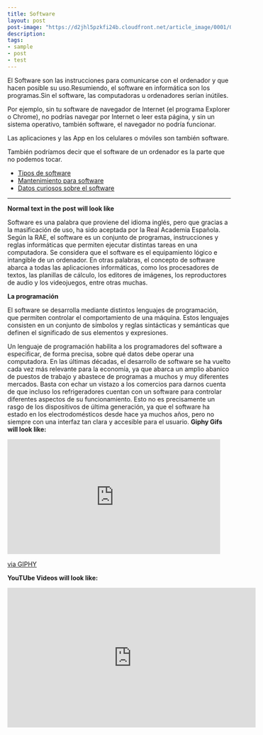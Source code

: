 ```yaml
---
title: Software
layout: post
post-image: "https://d2jhl5pzkfi24b.cloudfront.net/article_image/0001/04/49be7ce7490aa73812914cc0407874f8080ca6fc.jpeg"
description: 
tags:
- sample
- post
- test
---
```


El Software son las instrucciones para comunicarse con el ordenador y que hacen posible su uso.Resumiendo, el software en informática son los programas.Sin el software, las computadoras u ordenadores serían inútiles.

Por ejemplo, sin tu software de navegador de Internet (el programa Explorer o Chrome), no podrías navegar por Internet o leer esta página, y sin un sistema operativo, también software, el navegador no podría funcionar.

Las aplicaciones y las App en los celulares o móviles son también software.

También podríamos decir que el software de un ordenador es la parte que no podemos tocar.
* [Tipos de software](https://www.wolterskluwer.com/es-es/expert-insights/que-tipos-de-software-hay)
* [Mantenimiento para software](https://cpl.thalesgroup.com/es/software-monetization/four-types-of-software-maintenance#:~:text=El%20mantenimiento%20del%20software%20se,vida%20del%20desarrollo%20de%20software)
* [Datos curiosos sobre el software](https://tekkieuni.com/es/blog/coding-facts-you-didnt-know-about/)

---







**Normal text in the post will look like**<br>

Software es una palabra que proviene del idioma inglés, pero que gracias a la masificación de uso, ha sido aceptada por la Real Academia Española. Según la RAE, el software es un conjunto de programas, instrucciones y reglas informáticas que permiten ejecutar distintas tareas en una computadora.
Se considera que el software es el equipamiento lógico e intangible de un ordenador. En otras palabras, el concepto de software abarca a todas las aplicaciones informáticas, como los procesadores de textos, las planillas de cálculo, los editores de imágenes, los reproductores de audio y los videojuegos, entre otras muchas.

**La programación**

El software se desarrolla mediante distintos lenguajes de programación, que permiten controlar el comportamiento de una máquina. Estos lenguajes consisten en un conjunto de símbolos y reglas sintácticas y semánticas que definen el significado de sus elementos y expresiones.

Un lenguaje de programación habilita a los programadores del software a especificar, de forma precisa, sobre qué datos debe operar una computadora.
En las últimas décadas, el desarrollo de software se ha vuelto cada vez más relevante para la economía, ya que abarca un amplio abanico de puestos de trabajo y abastece de programas a muchos y muy diferentes mercados. Basta con echar un vistazo a los comercios para darnos cuenta de que incluso los refrigeradores cuentan con un software para controlar diferentes aspectos de su funcionamiento. Esto no es precisamente un rasgo de los dispositivos de última generación, ya que el software ha estado en los electrodomésticos desde hace ya muchos años, pero no siempre con una interfaz tan clara y accesible para el usuario.
**Giphy Gifs will look like:**<br>
<iframe src="https://giphy.com/embed/ZqlvCTNHpqrio" width="480" height="259" frameBorder="0" class="giphy-embed" allowFullScreen></iframe><p><a href="https://giphy.com/gifs/laughing-despicable-me-minions-ZqlvCTNHpqrio">via GIPHY</a></p>

**YouTUbe Videos will look like:**<br>
<iframe width="560" height="315" src="https://www.youtube.com/embed/jTPXwbDtIpA" frameborder="0" allow="accelerometer; autoplay; encrypted-media; gyroscope; picture-in-picture" allowfullscreen></iframe>
